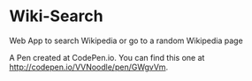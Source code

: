 # Wiki-Search
Web App to search Wikipedia or go to a random Wikipedia page

A Pen created at CodePen.io. You can find this one at http://codepen.io/VVNoodle/pen/GWgvVm.

 
